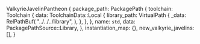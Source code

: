 ValkyrieJavelinPantheon {
    package_path: PackagePath {
        toolchain: Toolchain {
            data: ToolchainData::Local {
                library_path: VirtualPath {
                    _data: RelPathBuf(
                        "../../../library",
                    ),
                },
            },
        },
        name: `std`,
        data: PackagePathSource::Library,
    },
    instantiation_map: {},
    new_valkyrie_javelins: [],
}